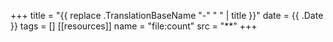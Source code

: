 +++
title = "{{ replace .TranslationBaseName "-" " " | title }}"
date = {{ .Date }}
tags = []
[[resources]]
    name = "file:count"
    src = "**"
+++
